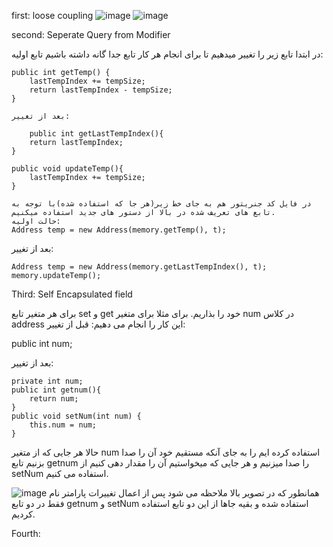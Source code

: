 first: loose coupling
![image](https://github.com/alikmr1378/softeng7/assets/87147901/380840c4-2cff-45b9-bf89-cbfbd73c91cb)
![image](https://github.com/alikmr1378/softeng7/assets/87147901/7021dbe9-afc7-4aa3-9281-8a3345902fc0)

second: 
Seperate Query from Modifier

در ابتدا تابع زیر را تغییر میدهیم تا برای انجام هر کار تابع جدا گانه داشته باشیم
تابع اولیه:

    public int getTemp() {
        lastTempIndex += tempSize;
        return lastTempIndex - tempSize;
    }
    
    بعد از تغییر:
    
        public int getLastTempIndex(){
        return lastTempIndex;
    }

    public void updateTemp(){
        lastTempIndex += tempSize;
    }
    
    در فایل کد جنریتور هم به جای خط زیر(هر جا که استفاده شده)با توجه به تابع های تعریف شده در بالا از دستور های جدید استفاده میکنیم.
    حالت اولیه:
    Address temp = new Address(memory.getTemp(), t);
بعد از تغییر:

    Address temp = new Address(memory.getLastTempIndex(), t);
    memory.updateTemp();

Third: 
Self Encapsulated field

برای هر متغیر تابع set و get خود را بذاریم. برای مثلا برای متغیر num در کلاس address این کار را انجام می دهیم:
قبل از تغییر:

public int num;

بعد از تغییر:

    private int num;
    public int getnum(){
        return num;
    }
    public void setNum(int num) {
        this.num = num;
    }

حالا هر جایی که از متغیر num استفاده کرده ایم را به جای آنکه مستقیم خود آن را صدا بزنیم تابع getnum را صدا میزنیم و هر جایی که میخواستیم آن را مقدار دهی کنیم از setNum استفاده می کنیم.

![image](https://github.com/alikmr1378/softeng7/assets/87147901/88f27eb6-ce13-44ba-965f-bf49b68c5910)
همانطور که در تصویر بالا ملاحظه می شود پس از اعمال تغییرات پارامتر نام فقط در دو تابع getnum و setNum استفاده شده و بقیه جاها از این دو تابع استفاده کردیم.

Fourth:



